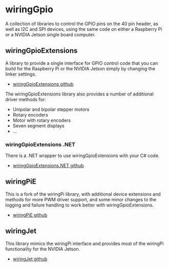 # wiringGpio

A collection of libraries to control the GPIO pins on the 40 pin header, as well as I2C and SPI devices, using the same code on either a Raspberry Pi or a NVIDIA Jetson single board computer.

## wiringGpioExtensions
A library to provide a single interface for GPIO control code that you can build for the Raspberry Pi or the NVIDIA Jetson simply by changing the linker settings.

 - [wiringGpioExtensions github](https://github.com/wiringGpio/wiringGpioExtensions)

The wiringGpioExtensions library also provides a number of additional driver methods for:

 - Unipolar and bipolar stepper motors
 - Rotary encoders
 - Motor with rotary encoders
 - Seven segment displays
 - ...

### wiringGpioExtensions .NET
There is a .NET wrapper to use wiringGpioExtensions with your C# code.

 - [wiringGpioExtensions.NET github](https://github.com/wiringGpio/wiringGpioExtensions-DotNet)

## wiringPiE
This is a fork of the wiringPi library, with additional device extensions and methods for more PWM driver support, and some minor changes to the logging and failure handling to work better with wiringGpioExtensions.

 - [wiringPiE github](https://github.com/wiringGpio/wiringPiE)

## wiringJet
This library mimics the wiringPi interface and provides most of the wiringPi functionality for the NVIDIA Jetson.

 - [wiringJet github](https://github.com/wiringGpio/wiringJet)

